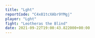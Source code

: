 ```yaml
---
title: "Lght"
reportCode: "C4x81tcXAbr9YMgj"
player: "Lght"
fight: "Leotheras the Blind"
date: 2021-09-22T19:00:43.822000+00:00
---
```

